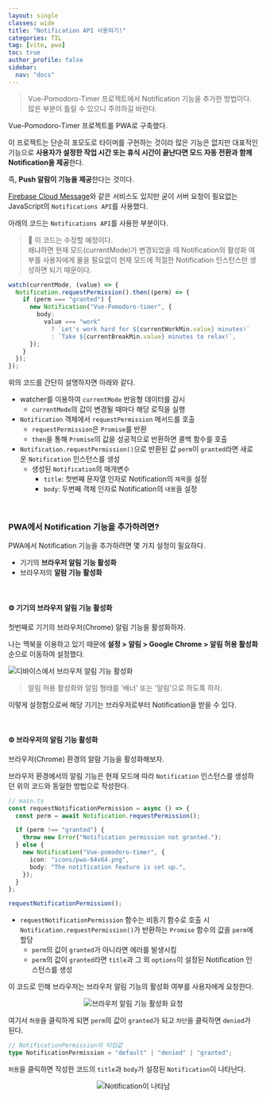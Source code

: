 ```yaml
---
layout: single
classes: wide
title: "Notification API 사용하기!"
categories: TIL
tag: [vite, pwa]
toc: true
author_profile: false
sidebar:
  nav: "docs"
---
```


> Vue-Pomodoro-Timer 프로젝트에서 Notification 기능을 추가한 방법이다. 많은 부분이 틀릴 수 있으니 주의하길 바란다.

Vue-Pomodoro-Timer 프로젝트를 PWA로 구축했다.

이 프로젝트는 단순히 포모도로 타이머를 구현하는 것이라 많은 기능은 없지만 대표적인 기능으로 **사용자가 설정한 작업 시간 또는 휴식 시간이 끝난다면 모드 자동 전환과 함께 Notification을 제공**한다.

즉, **Push 알람이 기능을 제공**한다는 것이다.

[Firebase Cloud Message](https://firebase.google.com/docs/cloud-messaging?hl=ko)와 같은 서비스도 있지만 굳이 서버 요청이 필요없는 JavaScript의 `Notifications API`를 사용했다.

아래의 코드는 `Notifications API`를 사용한 부분이다.

> 🤔 이 코드는 수정할 예정이다. <br/>
> 왜냐하면 현재 모드(currentMode)가 변경되었을 때 Notification의 활성화 여부를 사용자에게 물을 필요없이 현재 모드에 적절한 Notification 인스턴스만 생성하면 되기 때문이다.

```ts
watch(currentMode, (value) => {
  Notification.requestPermission().then((perm) => {
    if (perm === "granted") {
      new Notification("Vue-Pomodoro-timer", {
        body:
          value === "work"
            ? `Let's work hard for ${currentWorkMin.value} minutes!`
            : `Take ${currentBreakMin.value} minutes to relax!`,
      });
    }
  });
});
```

위의 코드를 간단히 설명하자면 아래와 같다.

- watcher를 이용하여 `currentMode` 반응형 데이터를 감시
  - `currentMode`의 값이 변경될 때마다 해당 로직을 실행
- `Notification` 객체에서 `requestPermission` 메서드를 호출
  - `requestPermission`은 `Promise`를 반환
  - `then`을 통해 `Promise`의 값을 성공적으로 반환하면 콜백 함수를 호출
- `Notification.requestPermission()`으로 반환된 값 `perm`이 `granted`라면 새로운 `Notification` 인스턴스를 생성
  - 생성된 `Notification`의 매개변수
    - `title`: 첫번째 문자열 인자로 Notification의 `제목`을 설정
    - `body`: 두번째 객체 인자로 Notification의 `내용`을 설정

<br/>

### PWA에서 Notification 기능을 추가하려면?

PWA에서 Notification 기능을 추가하려면 몇 가지 설정이 필요하다.

- 기기의 **브라우저 알림 기능 활성화**
- 브라우저의 **알람 기능 활성화**

<br/>

#### ⚙️ 기기의 브라우저 알림 기능 활성화

첫번째로 기기의 브라우저(Chrome) 알림 기능을 활성화하자.

나는 맥북을 이용하고 있기 때문에 **설정 > 알림 > Google Chrome > 알림 허용 활성화**순으로 이동하여 설정했다.

<img src='https://github.com/GitHWS/vue-pomodoro-timer/assets/96808980/7e125634-2008-4df2-a2fa-ef8a99f409ea' alt="디바이스에서 브라우저 알림 기능 활성화"/>

> 알림 허용 활성화와 알림 형태를 '배너' 또는 '알림'으로 하도록 하자.

이렇게 설정함으로써 해당 기기는 브라우저로부터 Notification을 받을 수 있다.

<br/>

#### ⚙️ 브라우저의 알림 기능 활성화

브라우저(Chrome) 환경의 알람 기능을 활성화해보자.

브라우저 환경에서의 알림 기능은 현재 모드에 따라 `Notification` 인스턴스를 생성하던 위의 코드와 동일한 방법으로 작성한다.

```ts
// main.ts
const requestNotificationPermission = async () => {
  const perm = await Notification.requestPermission();

  if (perm !== "granted") {
    throw new Error("Notification permission not granted.");
  } else {
    new Notification("Vue-pomodoro-timer", {
      icon: "icons/pwa-64x64.png",
      body: "The notification feature is set up.",
    });
  }
};

requestNotificationPermission();
```

- `requestNotificationPermission` 함수는 비동기 함수로 호출 시 `Notification.requestPermission()`가 반환하는 `Promise` 함수의 값을 `perm`에 할당
  - `perm`의 값이 `granted`가 아니라면 에러를 발생시킴
  - `perm`의 값이 `granted`라면 `title`과 그 외 `options`이 설정된 Notification 인스턴스를 생성

이 코드로 인해 브라우저는 브라우저 알림 기능의 활성화 여부를 사용자에게 요청한다.

<div style="text-align:center">
  <img src="https://github.com/GitHWS/vue-pomodoro-timer/assets/96808980/f5942a14-dba0-4e8e-95d0-e0ff0f8b5302" alt="브라우저 알림 기능 활성화 요청" />
</div>

여기서 `허용`을 클릭하게 되면 `perm`의 값이 `granted`가 되고 `차단`을 클릭하면 `denied`가 된다.

```ts
// NotificationPermission의 타입값
type NotificationPermission = "default" | "denied" | "granted";
```

`허용`을 클릭하면 작성한 코드의 `title`과 `body`가 설정된 `Notification`이 나타난다.

<div style="text-align:center">
  <img src="https://github.com/GitHWS/vue-pomodoro-timer/assets/96808980/720c74db-f7b9-4a14-a5fc-125a435aa473" alt="Notification이 나타남"/>
</div>
